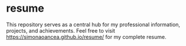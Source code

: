 # resume
This repository serves as a central hub for my professional information, projects, and achievements.
Feel free to visit https://simonaoancea.github.io/resume/ for my complete resume.

